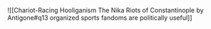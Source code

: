 ![[Chariot-Racing Hooliganism The Nika Riots of Constantinople by Antigone#q13 organized sports fandoms are politically useful]]